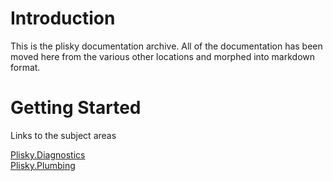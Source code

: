 # Introduction 
This is the plisky documentation archive.  All of the documentation has been moved here from the various other locations and morphed into markdown format.

# Getting Started

Links to the subject areas 

[Plisky.Diagnostics](\Diagnostics\index.md)    
[Plisky.Plumbing](\Plumbing\index.md)

